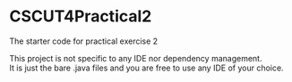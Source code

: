# CSCUT4Practical2
The starter code for practical exercise 2

This project is not specific to any IDE nor dependency management.  
It is just the bare .java files and you are free to use any IDE of your choice.
